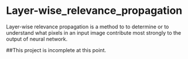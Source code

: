 # Layer-wise_relevance_propagation

Layer-wise relevance propagation is a method to to determine or to understand what pixels in an input image contribute most strongly to the output of neural network.

##This project is incomplete at this point.
